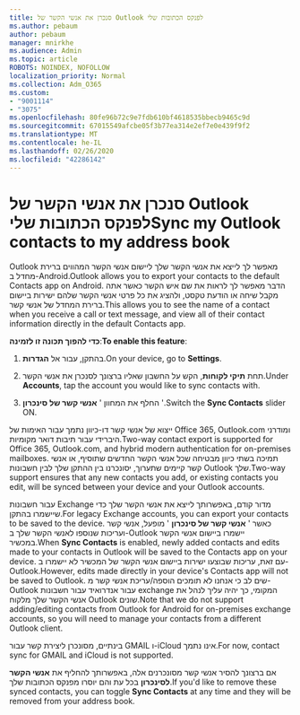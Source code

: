 ```yaml
---
title: סנכרן את אנשי הקשר של Outlook לפנקס הכתובות שלי
ms.author: pebaum
author: pebaum
manager: mnirkhe
ms.audience: Admin
ms.topic: article
ROBOTS: NOINDEX, NOFOLLOW
localization_priority: Normal
ms.collection: Adm_O365
ms.custom:
- "9001114"
- "3075"
ms.openlocfilehash: 80fe96b72c9e7fdb610bf4618535bbecb9465c9d
ms.sourcegitcommit: 67015549afcbe05f3b77ea314e2ef7e0e439f9f2
ms.translationtype: MT
ms.contentlocale: he-IL
ms.lasthandoff: 02/26/2020
ms.locfileid: "42286142"
---
```

# <a name="sync-my-outlook-contacts-to-my-address-book"></a><span data-ttu-id="0b3d8-102">סנכרן את אנשי הקשר של Outlook לפנקס הכתובות שלי</span><span class="sxs-lookup"><span data-stu-id="0b3d8-102">Sync my Outlook contacts to my address book</span></span>

<span data-ttu-id="0b3d8-103">Outlook מאפשר לך לייצא את אנשי הקשר שלך ליישום אנשי הקשר המהווים ברירת מחדל ב-Android.</span><span class="sxs-lookup"><span data-stu-id="0b3d8-103">Outlook allows you to export your contacts to the default Contacts app on Android.</span></span> <span data-ttu-id="0b3d8-104">הדבר מאפשר לך לראות את שם איש הקשר כאשר אתה מקבל שיחה או הודעת טקסט, ולהציג את כל פרטי אנשי הקשר שלהם ישירות ביישום ברירת המחדל של אנשי קשר.</span><span class="sxs-lookup"><span data-stu-id="0b3d8-104">This allows you to see the name of a contact when you receive a call or text message, and view all of their contact information directly in the default Contacts app.</span></span>
 
<span data-ttu-id="0b3d8-105">**כדי להפוך תכונה זו לזמינה**:</span><span class="sxs-lookup"><span data-stu-id="0b3d8-105">**To enable this feature**:</span></span>
 
1. <span data-ttu-id="0b3d8-106">בהתקן, עבור אל **הגדרות**.</span><span class="sxs-lookup"><span data-stu-id="0b3d8-106">On your device, go to **Settings**.</span></span>

2. <span data-ttu-id="0b3d8-107">תחת **תיקי לקוחות**, הקש על החשבון שאליו ברצונך לסנכרן את אנשי הקשר.</span><span class="sxs-lookup"><span data-stu-id="0b3d8-107">Under **Accounts**, tap the account you would like to sync contacts with.</span></span>

3. <span data-ttu-id="0b3d8-108">החלף את המחוון ' **אנשי קשר של סינכרון** '.</span><span class="sxs-lookup"><span data-stu-id="0b3d8-108">Switch the **Sync Contacts** slider ON.</span></span>
 
<span data-ttu-id="0b3d8-109">ייצוא של אנשי קשר דו-כיוון נתמך עבור האימות של Office 365, Outlook.com ומודרני היברידי עבור תיבות דואר מקומיות.</span><span class="sxs-lookup"><span data-stu-id="0b3d8-109">Two-way contact export is supported for Office 365, Outlook.com, and hybrid modern authentication for on-premises mailboxes.</span></span> <span data-ttu-id="0b3d8-110">תמיכה בשתי כיוון מבטיחה שכל אנשי הקשר החדשים שתוסיף, או אנשי קשר קיימים שתערוך, יסונכרנו בין ההתקן שלך לבין חשבונות Outlook שלך.</span><span class="sxs-lookup"><span data-stu-id="0b3d8-110">Two-way support ensures that any new contacts you add, or existing contacts you edit, will be synced between your device and your Outlook accounts.</span></span>
 
<span data-ttu-id="0b3d8-111">עבור חשבונות Exchange מדור קודם, באפשרותך לייצא את אנשי הקשר שלך כדי שיישמרו בהתקן.</span><span class="sxs-lookup"><span data-stu-id="0b3d8-111">For legacy Exchange accounts, you can export your contacts to be saved to the device.</span></span> <span data-ttu-id="0b3d8-112">כאשר ' **אנשי קשר של סינכרון** ' מופעל, אנשי קשר ועריכות שנוספו לאנשי הקשר שלך ב-Outlook יישמרו ביישום אנשי הקשר במכשיר.</span><span class="sxs-lookup"><span data-stu-id="0b3d8-112">When **Sync Contacts** is enabled, newly added contacts and edits made to your contacts in Outlook will be saved to the Contacts app on your device.</span></span> <span data-ttu-id="0b3d8-113">עם זאת, עריכות שבוצעו ישירות ביישום אנשי הקשר של המכשיר לא יישמרו ב-Outlook.</span><span class="sxs-lookup"><span data-stu-id="0b3d8-113">However, edits made directly in your device's Contacts app will not be saved to Outlook.</span></span> <span data-ttu-id="0b3d8-114">שים לב כי אנחנו לא תומכים הוספה/עריכת אנשי קשר מ-Outlook עבור אנדרואיד עבור חשבונות exchange המקומי, כך יהיה עליך לנהל את אנשי הקשר שלך מלקוח Outlook שונים.</span><span class="sxs-lookup"><span data-stu-id="0b3d8-114">Note that we do not support adding/editing contacts from Outlook for Android for on-premises exchange accounts, so you will need to manage your contacts from a different Outlook client.</span></span>
 
<span data-ttu-id="0b3d8-115">בינתיים, מסונכרן ליצירת קשר עבור GMAIL ו-iCloud אינו נתמך.</span><span class="sxs-lookup"><span data-stu-id="0b3d8-115">For now, contact sync for GMAIL and iCloud is not supported.</span></span>
 
<span data-ttu-id="0b3d8-116">אם ברצונך להסיר אנשי קשר מסונכרנים אלה, באפשרותך להחליף את **אנשי הקשר לסינכרון** בכל עת והם יוסרו מפנקס הכתובות שלך.</span><span class="sxs-lookup"><span data-stu-id="0b3d8-116">If you'd like to remove these synced contacts, you can toggle **Sync Contacts** at any time and they will be removed from your address book.</span></span>
